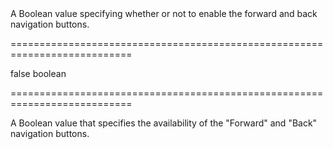 <!--**
/*-------------------------------------------
    Auto-generated file. Do not modify.
-------------------------------------------

**-->
<!--d-->A Boolean value specifying whether or not to enable the forward and back navigation buttons.<!--/d-->
===========================================================================
<!--default-->false<!--/default-->
<!--type-->boolean<!--/type-->
===========================================================================

<!--shortDescription-->
A Boolean value that specifies the availability of the "Forward" and "Back" navigation buttons.
<!--/shortDescription-->

<!--fullDescription-->

<!--/fullDescription-->